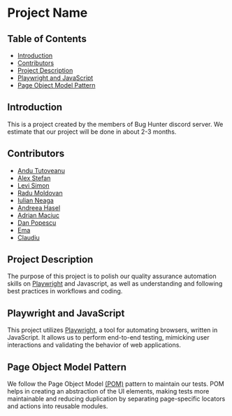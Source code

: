 # Project Name

## Table of Contents
- [Introduction](#introduction)
- [Contributors](#contributors)
- [Project Description](#project-description)
- [Playwright and JavaScript](#playwright-and-javascript)
- [Page Object Model Pattern](#page-object-model-pattern)

## Introduction
This is a project created by the members of Bug Hunter discord server. 
We estimate that our project will be done in about 2-3 months.

## Contributors
- [Andu Tutoveanu](https://github.com/AnduTutoveanu09)
- [Alex Stefan](https://github.com/AlexStefan17)
- [Levi Simon](#)
- [Radu Moldovan](#)
- [Iulian Neaga](https://github.com/Iulian99)
- [Andreea Hasel](https://github.com/AndreeaHasel)
- [Adrian Maciuc](#)
- [Dan Popescu](#)
- [Ema](#)
- [Claudiu](#)

## Project Description
The purpose of this project is to polish our quality assurance automation skills on [Playwright](https://playwright.dev/) and Javascript, as well as understanding and following best practices in workflows and coding.

## Playwright and JavaScript
This project utilizes [Playwright](https://playwright.dev/), a tool for automating browsers, written in JavaScript. It allows us to perform end-to-end testing, mimicking user interactions and validating the behavior of web applications.

## Page Object Model Pattern
We follow the Page Object Model [(POM)](https://playwright.dev/docs/pom) pattern to maintain our tests. POM helps in creating an abstraction of the UI elements, making tests more maintainable and reducing duplication by separating page-specific locators and actions into reusable modules.

